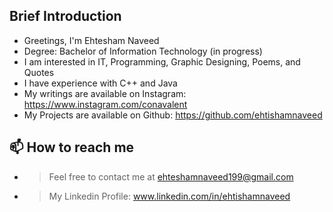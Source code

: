 ## Brief Introduction
-  Greetings, I'm Ehtesham Naveed
-  Degree: Bachelor of Information Technology (in progress)
-  I am interested in IT, Programming, Graphic Designing, Poems, and Quotes
-  I have experience with C++ and Java 
-  My writings are available on Instagram: https://www.instagram.com/conavalent
-  My Projects are available on Github: https://github.com/ehtishamnaveed

## 📫 How to reach me 
- > Feel free to contact me at ehteshamnaveed199@gmail.com
- > My Linkedin Profile: www.linkedin.com/in/ehtishamnaveed 

<!---
ehteshamnaveed/ehteshamnaveed is a ✨ special ✨ repository because its `README.md` (this file) appears on your GitHub profile.
You can click the Preview link to take a look at your changes.
--->
